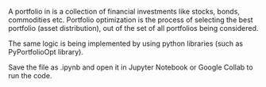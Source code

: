 A portfolio in is a collection of financial investments like stocks, bonds, commodities etc.
Portfolio optimization is the process of selecting the best portfolio (asset distribution), out of the set of all portfolios being considered. 

The same logic is being implemented by using python libraries (such as PyPortfolioOpt library).

Save the file as .ipynb and open it in Jupyter Notebook or Google Collab to run the code.
